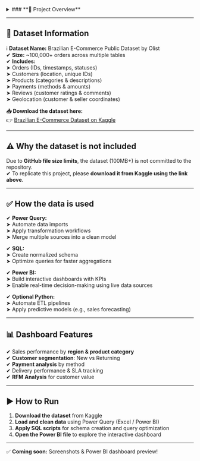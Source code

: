 <details>

<summary>### **📌 Project Overview**</summary>

This project demonstrates an **end-to-end Business Intelligence pipeline** for **Sales & Customer Analysis**, leveraging:  
✔ **Power Query** → Data cleaning and transformation  
✔ **SQL** → Database schema design and optimized queries  
✔ **Excel** → Data preprocessing & validation using pivot tables  
✔ **Power BI** → Interactive dashboards and advanced visualizations  

**Goal:** Build actionable insights for sales performance, customer behavior, and profitability using real-world data. 

</details>
 

---

## **📂 Dataset Information**
ℹ️ **Dataset Name:** Brazilian E-Commerce Public Dataset by Olist  
✔ **Size:** ~100,000+ orders across multiple tables  
✔ **Includes:**  
➤ Orders (IDs, timestamps, statuses)  
➤ Customers (location, unique IDs)  
➤ Products (categories & descriptions)  
➤ Payments (methods & amounts)  
➤ Reviews (customer ratings & comments)  
➤ Geolocation (customer & seller coordinates)  

**📥 Download the dataset here:**  
👉 [Brazilian E-Commerce Dataset on Kaggle](https://www.kaggle.com/datasets/olistbr/brazilian-ecommerce)  

---

## **⚠️ Why the dataset is not included**
Due to **GitHub file size limits**, the dataset (100MB+) is not committed to the repository.  
✔ To replicate this project, please **download it from Kaggle using the link above**.  

---

## **✅ How the data is used**
✔ **Power Query:**  
➤ Automate data imports  
➤ Apply transformation workflows  
➤ Merge multiple sources into a clean model  

✔ **SQL:**  
➤ Create normalized schema  
➤ Optimize queries for faster aggregations  

✔ **Power BI:**  
➤ Build interactive dashboards with KPIs  
➤ Enable real-time decision-making using live data sources  

✔ **Optional Python:**  
➤ Automate ETL pipelines  
➤ Apply predictive models (e.g., sales forecasting)  

---

## **📊 Dashboard Features**
✔ Sales performance by **region & product category**  
✔ **Customer segmentation**: New vs Returning  
✔ **Payment analysis** by method  
✔ Delivery performance & SLA tracking  
✔ **RFM Analysis** for customer value  

---

## **▶ How to Run**
1. **Download the dataset** from Kaggle  
2. **Load and clean data** using Power Query (Excel / Power BI)  
3. **Apply SQL scripts** for schema creation and query optimization  
4. **Open the Power BI file** to explore the interactive dashboard  

---

✅ **Coming soon:** Screenshots & Power BI dashboard preview!
